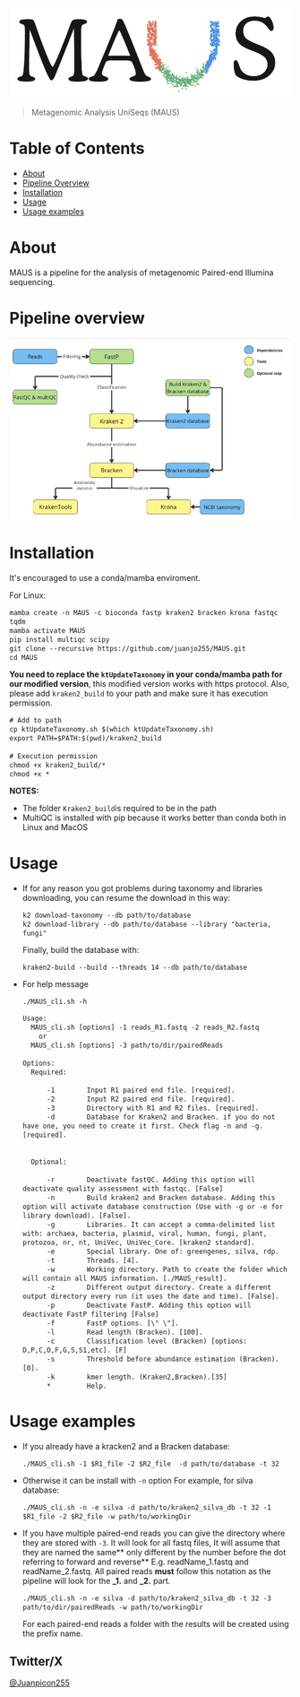 ![MAUS_logo](Images/MAUS_logo.png)

> Metagenomic Analysis UniSeqs (MAUS)

# Table of Contents
+ [About](#About)
+ [Pipeline Overview](#Pipeline-overview)
+ [Installation](#Installation)
+ [Usage](#Usage)
+ [Usage examples](#Usage-examples)

# About

  MAUS is a pipeline for the analysis of metagenomic Paired-end Illumina sequencing.

# Pipeline overview

![pipelineChart](Images/MAUS_pipeline_chart.png)

# Installation

It's encouraged to use a conda/mamba enviroment.

For Linux:

```
mamba create -n MAUS -c bioconda fastp kraken2 bracken krona fastqc tqdm
mamba activate MAUS
pip install multiqc scipy
git clone --recursive https://github.com/juanjo255/MAUS.git
cd MAUS
```

**You need to replace the ```ktUpdateTaxonomy``` in your conda/mamba path for our modified version**, this modified version works with https protocol.
Also, please add ```kraken2_build``` to your path and make sure it has execution permission.
```
# Add to path
cp ktUpdateTaxonomy.sh $(which ktUpdateTaxonomy.sh)
export PATH=$PATH:$(pwd)/kraken2_build

# Execution permission
chmod +x kraken2_build/*
chmod +x *
```

**NOTES:**
* The folder ```Kraken2_build```is required to be in the path 
* MultiQC is installed with pip because it works better than conda both in Linux and MacOS

# Usage

* If for any reason you got problems during taxonomy and libraries downloading, you can resume the download in this way:

  ```
  k2 download-taxonomy --db path/to/database
  k2 download-library --db path/to/database --library "bacteria, fungi"
  ```
  Finally, build the database with:
  ```
  kraken2-build --build --threads 14 --db path/to/database
  ```

* For help message
  ```
  ./MAUS_cli.sh -h
  ```
  
  ```
  Usage:
    MAUS_cli.sh [options] -1 reads_R1.fastq -2 reads_R2.fastq
      or 
    MAUS_cli.sh [options] -3 path/to/dir/pairedReads

  Options:
    Required:

        -1        Input R1 paired end file. [required].
        -2        Input R2 paired end file. [required].
        -3        Directory with R1 and R2 files. [required].
        -d        Database for Kraken2 and Bracken. if you do not have one, you need to create it first. Check flag -n and -g. [required].

    
    Optional:

        -r        Deactivate fastQC. Adding this option will deactivate quality assessment with fastqc. [False] 
        -n        Build kraken2 and Bracken database. Adding this option will activate database construction (Use with -g or -e for library download). [False].
        -g        Libraries. It can accept a comma-delimited list with: archaea, bacteria, plasmid, viral, human, fungi, plant, protozoa, nr, nt, UniVec, UniVec_Core. [kraken2 standard].
        -e        Special library. One of: greengenes, silva, rdp.
        -t        Threads. [4].
        -w        Working directory. Path to create the folder which will contain all MAUS information. [./MAUS_result].
        -z        Different output directory. Create a different output directory every run (it uses the date and time). [False].
        -p        Deactivate FastP. Adding this option will deactivate FastP filtering [False]
        -f        FastP options. [\" \"].
        -l        Read length (Bracken). [100].
        -c        Classification level (Bracken) [options: D,P,C,O,F,G,S,S1,etc]. [F]
        -s        Threshold before abundance estimation (Bracken). [0].
        -k        kmer length. (Kraken2,Bracken).[35]
        *         Help.
  
  ```

# Usage examples

* If you already have a kracken2 and a Bracken database:
  
  ```
  ./MAUS_cli.sh -1 $R1_file -2 $R2_file  -d path/to/database -t 32 
  ```
* Otherwise it can be install with ```-n``` option
    For example, for silva database:
    ```
    ./MAUS_cli.sh -n -e silva -d path/to/kraken2_silva_db -t 32 -1 $R1_file -2 $R2_file -w path/to/workingDir
    ```
*  If you have multiple paired-end reads you can give the directory where they are stored with ```-3```. It will look for all fastq files, It will assume that they are named the same** only different by the number before the dot referring to forward and reverse** E.g. readName_1.fastq and readName_2.fastq. All paired reads **must** follow this notation as the pipeline will look for the **_1.** and **_2.** part.
    ```
    ./MAUS_cli.sh -n -e silva -d path/to/kraken2_silva_db -t 32 -3 path/to/dir/pairedReads -w path/to/workingDir
    ```
    For each paired-end reads a folder with the results will be created using the prefix name. 

## Twitter/X

[@Juanpicon255](https://x.com/Juanpicon255)
